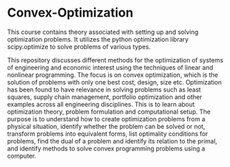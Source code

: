 # Convex-Optimization
This course contains theory associated with setting up and solving optimization problems. It utilizes the python optimization library scipy.optimize to solve problems of various types.


This repository discusses different methods for the optimization of systems of engineering and economic interest using the techniques of linear and nonlinear programming. The focus is on convex optimization, which is the solution of problems with only one best cost, design, size etc. Optimization has been found to have relevance in solving problems such as least squares, supply chain management, portfolio optimization and other examples across all engineering disciplines. This is to learn about optimization theory, problem formulation and computational setup. The purpose is to understand how to create optimization problems from a physical situation, identify whether the problem can be solved or not, transform problems into equivalent forms, list optimality conditions for problems, find the dual of a problem and identify its relation to the primal, and identify methods to solve convex programming problems using a computer.
